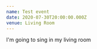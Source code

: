 ```yaml
---
name: Test event
date: 2020-07-30T20:00:00.000Z
venue: Living Room
---
```

I'm going to sing in my living room